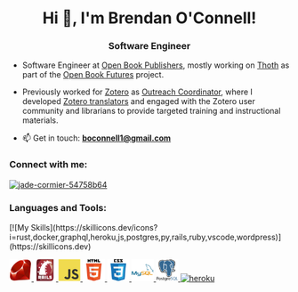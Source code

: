 
<h1 align="center">Hi 👋, I'm Brendan O'Connell!</h1>
<h3 align="center">Software Engineer</h3>

- Software Engineer at [Open Book Publishers](https://www.openbookpublishers.com), mostly working on [Thoth](https://thoth.pub) as part of the [Open Book Futures](https://copim.pubpub.org/open-book-futures-project) project.
- Previously worked for [Zotero](https://www.zotero.org) as [Outreach Coordinator](https://www.zotero.org/blog/zotero-webinars-for-librarians/), where I developed [Zotero translators](https://github.com/zotero/translators/) and engaged with the Zotero user community and librarians to provide targeted training and instructional materials.

- 📫 Get in touch: **boconnell1@gmail.com**

<h3 align="left">Connect with me:</h3>
<p align="left">
<a href="https://www.linkedin.com/in/brendan-c-oconnell/" target="blank"><img align="center" src="https://raw.githubusercontent.com/rahuldkjain/github-profile-readme-generator/master/src/images/icons/Social/linked-in-alt.svg" alt="jade-cormier-54758b64" height="30" width="40" /></a>
</p>



<h3 align="left">Languages and Tools:</h3>
[![My Skills](https://skillicons.dev/icons?i=rust,docker,graphql,heroku,js,postgres,py,rails,ruby,vscode,wordpress)](https://skillicons.dev)


<p align="left"> <a href="https://www.ruby-lang.org/en/" target="_blank" rel="noreferrer"> 
  <img src="https://raw.githubusercontent.com/devicons/devicon/master/icons/ruby/ruby-original.svg" alt="ruby" width="40" height="40"/> </a><a href="https://rubyonrails.org" target="_blank" rel="noreferrer"> 
  <img src="https://raw.githubusercontent.com/devicons/devicon/master/icons/rails/rails-original-wordmark.svg" alt="rails" width="40" height="40"/> </a><a href="https://developer.mozilla.org/en-US/docs/Web/JavaScript" target="_blank" rel="noreferrer">
  <img src="https://raw.githubusercontent.com/devicons/devicon/master/icons/javascript/javascript-original.svg" alt="javascript" width="40" height="40"/> </a><a href="https://www.w3.org/html/" target="_blank" rel="noreferrer">
  <img src="https://raw.githubusercontent.com/devicons/devicon/master/icons/html5/html5-original-wordmark.svg" alt="html5" width="40" height="40"/> </a><a href="https://www.w3schools.com/css/" target="_blank" rel="noreferrer"> <img src="https://raw.githubusercontent.com/devicons/devicon/master/icons/css3/css3-original-wordmark.svg" alt="css3" width="40" height="40"/> </a><a href="https://www.mysql.com/" target="_blank" rel="noreferrer">
  <img src="https://raw.githubusercontent.com/devicons/devicon/master/icons/mysql/mysql-original-wordmark.svg" alt="mysql" width="40" height="40"/> </a><a href="https://www.postgresql.org" target="_blank" rel="noreferrer">
  <img src="https://raw.githubusercontent.com/devicons/devicon/master/icons/postgresql/postgresql-original-wordmark.svg" alt="postgresql" width="40" height="40"/> </a><a href="https://heroku.com" target="_blank" rel="noreferrer">
  <img src="https://www.vectorlogo.zone/logos/heroku/heroku-icon.svg" alt="heroku" width="40" height="40"/> </a> 
</p>


